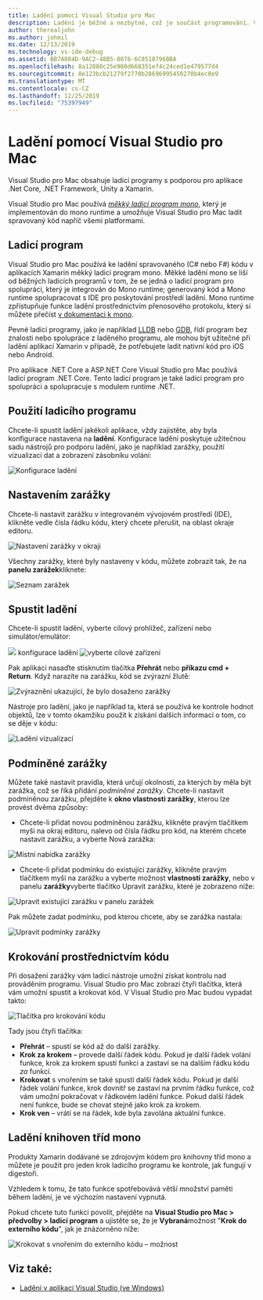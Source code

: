 ```yaml
---
title: Ladění pomocí Visual Studio pro Mac
description: Ladění je běžné a nezbytné, což je součást programování. V rámci vyspělého integrovaného vývojového prostředí Visual Studio pro Mac obsahuje celou sadu funkcí, aby bylo ladění snadné. Z bezpečného ladění na vizualizaci dat v tomto článku se dozvíte, jak používat plný potenciál ladění v Visual Studio pro Mac.
author: therealjohn
ms.author: johmil
ms.date: 12/13/2019
ms.technology: vs-ide-debug
ms.assetid: BB7A084D-9AC2-48B5-8076-6C8518796BBA
ms.openlocfilehash: 8a12880c25e980d668351ef4c24ced1e479577d4
ms.sourcegitcommit: 8e123bcb21279f2770b28696995450270b4ec0e9
ms.translationtype: MT
ms.contentlocale: cs-CZ
ms.lasthandoff: 12/25/2019
ms.locfileid: "75397949"
---
```

# <a name="debugging-with-visual-studio-for-mac"></a>Ladění pomocí Visual Studio pro Mac

Visual Studio pro Mac obsahuje ladicí programy s podporou pro aplikace .Net Core, .NET Framework, Unity a Xamarin.

Visual Studio pro Mac používá [*měkký ladicí program mono*](https://www.mono-project.com/docs/advanced/runtime/docs/soft-debugger/), který je implementován do mono runtime a umožňuje Visual Studio pro Mac ladit spravovaný kód napříč všemi platformami.

## <a name="the-debugger"></a>Ladicí program

Visual Studio pro Mac používá ke ladění spravovaného (C# nebo F#) kódu v aplikacích Xamarin měkký ladicí program mono. Měkké ladění mono se liší od běžných ladicích programů v tom, že se jedná o ladicí program pro spolupráci, který je integrován do Mono runtime; generovaný kód a Mono runtime spolupracovat s IDE pro poskytování prostředí ladění. Mono runtime zpřístupňuje funkce ladění prostřednictvím přenosového protokolu, který si můžete přečíst [v dokumentaci k mono](https://www.mono-project.com/docs/advanced/runtime/docs/soft-debugger-wire-format/).

Pevné ladicí programy, jako je například [LLDB]( http://lldb.llvm.org/index.html) nebo [GDB]( https://www.gnu.org/software/gdb/), řídí program bez znalosti nebo spolupráce z laděného programu, ale mohou být užitečné při ladění aplikací Xamarin v případě, že potřebujete ladit nativní kód pro iOS nebo Android.

Pro aplikace .NET Core a ASP.NET Core Visual Studio pro Mac používá ladicí program .NET Core. Tento ladicí program je také ladicí program pro spolupráci a spolupracuje s modulem runtime .NET.

## <a name="using-the-debugger"></a>Použití ladicího programu

Chcete-li spustit ladění jakékoli aplikace, vždy zajistěte, aby byla konfigurace nastavena na **ladění**. Konfigurace ladění poskytuje užitečnou sadu nástrojů pro podporu ladění, jako je například zarážky, použití vizualizací dat a zobrazení zásobníku volání:

![Konfigurace ladění](media/debugging-image_0.png)

## <a name="setting-a-breakpoint"></a>Nastavením zarážky

Chcete-li nastavit zarážku v integrovaném vývojovém prostředí (IDE), klikněte vedle čísla řádku kódu, který chcete přerušit, na oblast okraje editoru.

![Nastavení zarážky v okraji](media/debugging-image0.png)

Všechny zarážky, které byly nastaveny v kódu, můžete zobrazit tak, že na **panelu zarážek**kliknete:

![Seznam zarážek](media/debugging-image0a.png)

## <a name="start-debugging"></a>Spustit ladění

Chcete-li spustit ladění, vyberte cílový prohlížeč, zařízení nebo simulátor/emulátor:

![](media/debugging-image_0.png)
konfigurace ladění ![vyberte cílové zařízení](media/debugging-image1.png)

Pak aplikaci nasaďte stisknutím tlačítka **Přehrát** nebo **příkazu cmd + Return**. Když narazíte na zarážku, kód se zvýrazní žlutě:

![Zvýraznění ukazující, že bylo dosaženo zarážky](media/debugging-image2.png)

Nástroje pro ladění, jako je například ta, která se používá ke kontrole hodnot objektů, lze v tomto okamžiku použít k získání dalších informací o tom, co se děje v kódu:

![Ladění vizualizací](media/debugging-image3.png)

## <a name="conditional-breakpoints"></a>Podmíněné zarážky

Můžete také nastavit pravidla, která určují okolnosti, za kterých by měla být zarážka, což se říká přidání *podmíněné zarážky*. Chcete-li nastavit podmíněnou zarážku, přejděte k **okno vlastnosti zarážky**, kterou lze provést dvěma způsoby:

* Chcete-li přidat novou podmíněnou zarážku, klikněte pravým tlačítkem myši na okraj editoru, nalevo od čísla řádku pro kód, na kterém chcete nastavit zarážku, a vyberte Nová zarážka:

 ![Místní nabídka zarážky](media/debugging-image4.png)

* Chcete-li přidat podmínku do existující zarážky, klikněte pravým tlačítkem myši na zarážku a vyberte možnost **vlastnosti zarážky**, nebo v panelu **zarážky**vyberte tlačítko Upravit zarážku, které je zobrazeno níže:

 ![Upravit existující zarážku v panelu zarážek](media/debugging-image5.png)

Pak můžete zadat podmínku, pod kterou chcete, aby se zarážka nastala:

 ![Upravit podmínky zarážky](media/debugging-image6.png)

## <a name="stepping-through-code"></a>Krokování prostřednictvím kódu

Při dosažení zarážky vám ladicí nástroje umožní získat kontrolu nad prováděním programu. Visual Studio pro Mac zobrazí čtyři tlačítka, která vám umožní spustit a krokovat kód. V Visual Studio pro Mac budou vypadat takto:

 ![Tlačítka pro krokování kódu](media/debugging-image7.png)

Tady jsou čtyři tlačítka:

* **Přehrát** – spustí se kód až do další zarážky.
* **Krok za krokem** – provede další řádek kódu. Pokud je další řádek volání funkce, krok za krokem spustí funkci a zastaví se na dalším řádku kódu *za* funkcí.
* **Krokovat** s vnořením se také spustí další řádek kódu. Pokud je další řádek volání funkce, krok dovnitř se zastaví na prvním řádku funkce, což vám umožní pokračovat v řádkovém ladění funkce. Pokud další řádek není funkce, bude se chovat stejně jako krok za krokem.
* **Krok ven** – vrátí se na řádek, kde byla zavolána aktuální funkce.

## <a name="debugging-monos-class-libraries"></a>Ladění knihoven tříd mono

Produkty Xamarin dodávané se zdrojovým kódem pro knihovny tříd mono a můžete je použít pro jeden krok ladicího programu ke kontrole, jak fungují v digestoři.

Vzhledem k tomu, že tato funkce spotřebovává větší množství paměti během ladění, je ve výchozím nastavení vypnutá.

Pokud chcete tuto funkci povolit, přejděte na **Visual Studio pro Mac > předvolby > ladicí program** a ujistěte se, že je **Vybraná**možnost "**Krok do externího kódu**", jak je znázorněno níže:

![Krokovat s vnořením do externího kódu – možnost](media/debugging-image8.png)

## <a name="see-also"></a>Viz také:

- [Ladění v aplikaci Visual Studio (ve Windows)](/visualstudio/debugger/)
